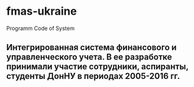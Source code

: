 # fmas-ukraine
Programm Code of System

## Интегрированная система финансового и управленческого учета. В ее разработке принимали участие сотрудники, аспиранты, студенты ДонНУ в периодах 2005-2016 гг.

